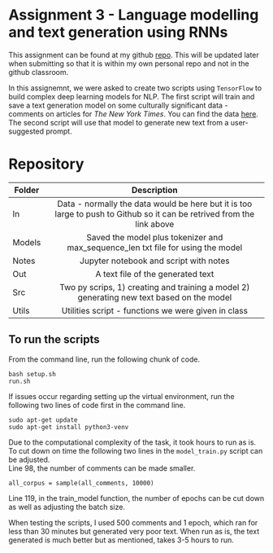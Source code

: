
# Assignment 3 - Language modelling and text generation using RNNs

This assignment can be found at my github [repo](https://github.com/AU-CDS/assignment-3---rnns-for-text-generation-ameerwald). This will be updated later when submitting so that it is within my own personal repo and not in the github classroom. 

In this assignemnt, we were asked to create two scripts using ```TensorFlow``` to build complex deep learning models for NLP. The first script will train and save a text generation model on some culturally significant data - comments on articles for *The New York Times*. You can find the data [here](https://www.kaggle.com/datasets/aashita/nyt-comments). The second script will use that model to generate new text from a user-suggested prompt. 


# Repository 

| Folder         | Description          
| ------------- |:-------------:
| In      | Data - normally the data would be here but it is too large to push to Github so it can be retrived from the link above 
| Models  | Saved the model plus tokenizer and max_sequence_len txt file for using the model 
| Notes | Jupyter notebook and script with notes       
| Out  |  A text file of the generated text   
| Src  | Two py scrips, 1) creating and training a model 2) generating new text based on the model    
| Utils  | Utilities script - functions we were given in class       


## To run the scripts 

From the command line, run the following chunk of code.  
``` 
bash setup.sh
run.sh
```

If issues occur regarding setting up the virtual environment, run the following two lines of code first in the command line. 
```
sudo apt-get update
sudo apt-get install python3-venv
```
Due to the computational complexity of the task, it took hours to run as is. To cut down on time the following two lines in the ```model_train.py``` script can be adjusted.  
Line 98, the number of comments can be made smaller. 
```
all_corpus = sample(all_comments, 10000) 
```

Line 119, in the train_model function, the number of epochs can be cut down as well as adjusting the batch size.

When testing the scripts, I used 500 comments and 1 epoch, which ran for less than 30 minutes but generated very poor text. When run as is, the text generated is much better but as mentioned, takes 3-5 hours to run. 

